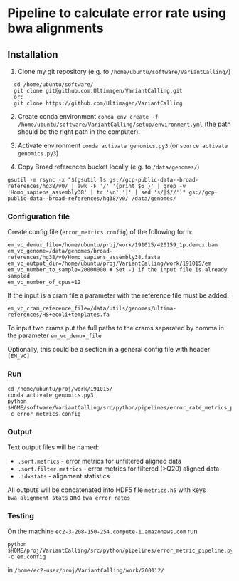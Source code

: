 # Pipeline to calculate error rate using bwa alignments

## Installation
1. Clone my git repository (e.g. to `/home/ubuntu/software/VariantCalling/`)
```
  cd /home/ubuntu/software/
  git clone git@github.com:Ultimagen/VariantCalling.git
  or:
  git clone https://github.com/Ultimagen/VariantCalling
```
2. Create conda environment `conda env create -f /home/ubuntu/software/VariantCalling/setup/environment.yml`
(the path should be the right path in the computer).

3. Activate environment `conda activate genomics.py3` (or `source activate genomics.py3`)

4. Copy Broad references bucket locally (e.g. to `/data/genomes/`)

`gsutil -m rsync -x "$(gsutil ls gs://gcp-public-data--broad-references/hg38/v0/ | awk -F '/' '{print $6 }' | grep -v 'Homo_sapiens_assembly38' | tr '\n' '|' | sed 's/|$//')" gs://gcp-public-data--broad-references/hg38/v0/ /data/genomes/`

### Configuration file
Create config file (`error_metrics.config`) of the following form:

```
em_vc_demux_file=/home/ubuntu/proj/work/191015/420159_1p.demux.bam
em_vc_genome=/data/genomes/broad-references/hg38/v0/Homo_sapiens_assembly38.fasta
em_vc_output_dir=/home/ubuntu/proj/VariantCalling/work/191015/em
em_vc_number_to_sample=20000000 # Set -1 if the input file is already sampled
em_vc_number_of_cpus=12
```

If the input is a cram file a parameter with the reference file must be added:

```
em_vc_cram_reference_file=/data/utils/genomes/ultima-references/HS+ecoli+templates.fa
```

To input two crams put the full paths to the crams separated by comma in the parameter `em_vc_demux_file`

Optionally, this could be a section in a general config file with header
`[EM_VC]`

### Run
```
cd /home/ubuntu/proj/work/191015/
conda activate genomics.py3
python $HOME/software/VariantCalling/src/python/pipelines/error_rate_metrics_pipeline.py -c error_metrics.config
```

### Output
Text output files will be named:
 - `.sort.metrics` - error metrics for unfiltered aligned data
 - `.sort.filter.metrics` - error metrics for filtered (>Q20) aligned data
 - `.idxstats` - alignment statistics

All outputs will be concatenated into HDF5 file `metrics.h5` with keys `bwa_alignment_stats` and `bwa_error_rates`

### Testing
On the machine `ec2-3-208-150-254.compute-1.amazonaws.com` run
```
python $HOME/proj/VariantCalling/src/python/pipelines/error_metric_pipeline.py -c em.config
```
in `/home/ec2-user/proj/VariantCalling/work/200112/`

